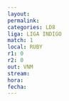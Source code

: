 ```yaml
---
layout: 
permalink: 
categories: LD8
liga: LIGA INDIGO
match: 1
local: RUBY
r1: 0
r2: 0
out: VNM
stream: 
hora: 
fecha:
---
```

